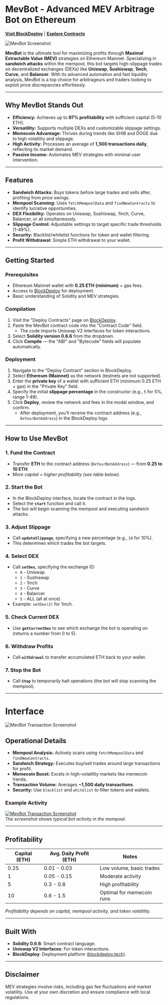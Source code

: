 

# MevBot - Advanced MEV Arbitrage Bot on Ethereum

[**Visit BlockDeploy**](https://blockdeploy.tech) | [**Explore Contracts**](https://blockdeploy.tech/contracts.html)

![MevBot Screenshot](https://i.ibb.co/20q8XfQd/image-3.jpg)

**MevBot** is the ultimate tool for maximizing profits through **Maximal Extractable Value (MEV)** strategies on Ethereum Mainnet. Specializing in **sandwich attacks** within the mempool, this bot targets high-slippage trades on decentralized exchanges (DEXs) like **Uniswap**, **Sushiswap**, **1inch**, **Curve**, and **Balancer**. With its advanced automation and fast liquidity analysis, MevBot is a top choice for arbitrageurs and traders looking to exploit price discrepancies effortlessly.

---

## Why MevBot Stands Out

- **Efficiency:** Achieves up to **97% profitability** with sufficient capital (5-10 ETH).  
- **Versatility:** Supports multiple DEXs and customizable slippage settings.  
- **Memecoin Advantage:** Thrives during trends like SHIB and DOGE due to high volatility and slippage.  
- **High Activity:** Processes an average of **1,500 transactions daily**, reflecting its market demand.  
- **Passive Income:** Automates MEV strategies with minimal user intervention.

---

## Features

- **Sandwich Attacks:** Buys tokens before large trades and sells after, profiting from price swings.  
- **Mempool Scanning:** Uses `fetchMempoolData` and `findNewContracts` to identify lucrative opportunities.  
- **DEX Flexibility:** Operates on Uniswap, Sushiswap, 1inch, Curve, Balancer, or all simultaneously.  
- **Slippage Control:** Adjustable settings to target specific trade thresholds (1-49%).  
- **Security:** Blacklist/whitelist functions for token and wallet filtering.  
- **Profit Withdrawal:** Simple ETH withdrawal to your wallet.

---

## Getting Started

### Prerequisites

- Ethereum Mainnet wallet with **0.25 ETH (minimum)** + gas fees.  
- Access to [BlockDeploy](https://blockdeploy.tech) for deployment.  
- Basic understanding of Solidity and MEV strategies.

### Compilation

1. Visit the "Deploy Contracts" page on [BlockDeploy](https://blockdeploy.tech).  
2. Paste the MevBot contract code into the "Contract Code" field.  
   - The code imports Uniswap V2 interfaces for token interactions.  
3. Select **Solidity version 0.6.6** from the dropdown.  
4. Click **Compile** — the "ABI" and "Bytecode" fields will populate automatically.

### Deployment

1. Navigate to the "Deploy Contract" section in BlockDeploy.  
2. Select **Ethereum (Mainnet)** as the network (testnets are not supported).  
3. Enter the **private key** of a wallet with sufficient ETH (minimum 0.25 ETH + gas) in the "Private Key" field.  
4. Specify the initial **slippage percentage** in the constructor (e.g., `5` for 5%, range 1-49).  
5. Click **Deploy**, review the network and fees in the modal window, and confirm.  
   - After deployment, you’ll receive the contract address (e.g., `0xYourBotAddress`) in the BlockDeploy logs.

---

## How to Use MevBot

### 1. Fund the Contract
- Transfer **ETH** to the contract address (`0xYourBotAddress`) — from **0.25 to 10 ETH**.  
- *More capital = higher profitability (see table below).*

### 2. Start the Bot
- In the BlockDeploy interface, locate the contract in the logs.  
- Select the **`start`** function and call it.  
- The bot will begin scanning the mempool and executing sandwich attacks.

### 3. Adjust Slippage
- Call **`updateSlippage`**, specifying a new percentage (e.g., `10` for 10%).  
- This determines which trades the bot targets.

### 4. Select DEX
- Call **`setDex`**, specifying the exchange ID:  
  - `0` - Uniswap  
  - `1` - Sushiswap  
  - `2` - 1inch  
  - `3` - Curve  
  - `4` - Balancer  
  - `5` - ALL (all at once)  
- Example: `setDex(2)` for 1inch.

### 5. Check Current DEX
- Use **`getCurrentDex`** to see which exchange the bot is operating on (returns a number from 0 to 5).

### 6. Withdraw Profits
- Call **`withdrawal`** to transfer accumulated ETH back to your wallet.

### 7. Stop the Bot
- Call **`Stop`** to temporarily halt operations (the bot will stop scanning the mempool).

---

# Interface

![MevBot Transaction Screenshot](https://i.ibb.co/SDb24rb6/Interface.png)

## Operational Details

- **Mempool Analysis:** Actively scans using `fetchMempoolData` and `findNewContracts`.  
- **Sandwich Strategy:** Executes buy/sell trades around large transactions for profit.  
- **Memecoin Boost:** Excels in high-volatility markets like memecoin trends.  
- **Transaction Volume:** Averages **~1,500 daily transactions**.  
- **Security:** Use `blacklist` and `whitelist` to filter tokens and wallets.

### Example Activity
[![MevBot Transaction Screenshot](https://i.ibb.co/kgQ0CHRy/transaction.png)](https://ibb.co/8D62ZKWB)  
*The screenshot shows typical bot activity in the mempool.*

---

## Profitability

| Capital (ETH) | Avg. Daily Profit (ETH) | Notes                     |
|---------------|--------------------------|---------------------------|
| 0.25          | 0.01 - 0.03             | Low volume, basic trades  |
| 1             | 0.05 - 0.15             | Moderate activity         |
| 5             | 0.3 - 0.8               | High profitability        |
| 10            | 0.6 - 1.5               | Optimal for memecoin runs |

*Profitability depends on capital, mempool activity, and token volatility.*

---

## Built With

- **Solidity 0.6.6**: Smart contract language.  
- **Uniswap V2 Interfaces**: For token interactions.  
- **BlockDeploy**: Deployment platform ([blockdeploy.tech](https://blockdeploy.tech)).  

---

## Disclaimer

MEV strategies involve risks, including gas fee fluctuations and market volatility. Use at your own discretion and ensure compliance with local regulations.
